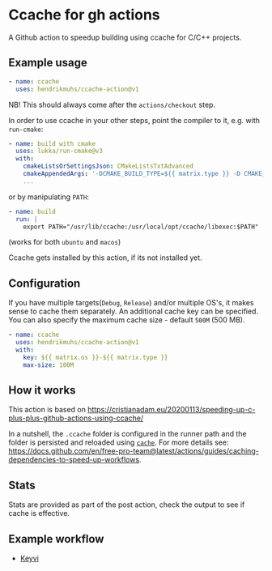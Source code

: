 # Ccache for gh actions

A Github action to speedup building using ccache for C/C++ projects.

## Example usage

```yaml
- name: ccache
  uses: hendrikmuhs/ccache-action@v1
```

NB! This should always come after the `actions/checkout` step.

In order to use ccache in your other steps, point the compiler to it, e.g. with `run-cmake`:

```yaml
- name: build with cmake
  uses: lukka/run-cmake@v3
  with:
    cmakeListsOrSettingsJson: CMakeListsTxtAdvanced
    cmakeAppendedArgs: '-DCMAKE_BUILD_TYPE=${{ matrix.type }} -D CMAKE_C_COMPILER_LAUNCHER=ccache -D CMAKE_CXX_COMPILER_LAUNCHER=ccache'
    ...
```

or by manipulating `PATH`:

```yaml
- name: build
  run: |
    export PATH="/usr/lib/ccache:/usr/local/opt/ccache/libexec:$PATH"
```

(works for both `ubuntu` and `macos`)

Ccache gets installed by this action, if its not installed yet.

## Configuration

If you have multiple targets(`Debug`, `Release`) and/or multiple OS's, it makes sense to cache them
separately. An additional cache key can be specified.
You can also specify the maximum cache size - default `500M` (500 MB).

```yaml
- name: ccache
  uses: hendrikmuhs/ccache-action@v1
  with:
    key: ${{ matrix.os }}-${{ matrix.type }}
    max-size: 100M
```

## How it works

This action is based on https://cristianadam.eu/20200113/speeding-up-c-plus-plus-github-actions-using-ccache/

In a nutshell, the `.ccache` folder is configured in the runner path and the folder is persisted and reloaded using [`cache`](https://github.com/actions/toolkit/tree/main/packages/cache).
For more details see: https://docs.github.com/en/free-pro-team@latest/actions/guides/caching-dependencies-to-speed-up-workflows.

## Stats

Stats are provided as part of the post action, check the output to see if cache is effective.

## Example workflow

 - [Keyvi](https://github.com/KeyviDev/keyvi/blob/master/.github/workflows/keyvi.yml)
